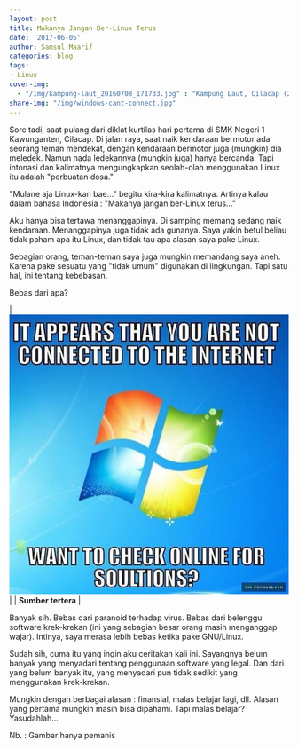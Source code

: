 ```yaml
---
layout: post
title: Makanya Jangan Ber-Linux Terus
date: '2017-06-05'
author: Samsul Maarif
categories: blog
tags:
- Linux
cover-img: 
  - "/img/kampung-laut_20160708_171733.jpg" : "Kampung Laut, Cilacap (2016)"
share-img: "/img/windows-cant-connect.jpg"
---
```


Sore tadi, saat pulang dari diklat kurtilas hari pertama di SMK Negeri 1 Kawunganten, Cilacap. Di jalan raya, saat naik kendaraan bermotor ada seorang teman mendekat, dengan kendaraan bermotor juga (mungkin) dia meledek. Namun nada ledekannya (mungkin juga) hanya bercanda. Tapi intonasi dan kalimatnya mengungkapkan seolah-olah menggunakan Linux itu adalah "perbuatan dosa." 

"Mulane aja Linux-kan bae..." begitu kira-kira kalimatnya. Artinya kalau dalam bahasa Indonesia : "Makanya jangan ber-Linux terus..." 

Aku hanya bisa tertawa menanggapinya. Di samping memang sedang naik kendaraan. Menanggapinya juga tidak ada gunanya. Saya yakin betul beliau tidak paham apa itu Linux, dan tidak tau apa alasan saya pake Linux. 

Sebagian orang, teman-teman saya juga mungkin memandang saya aneh. Karena pake sesuatu yang "tidak umum" digunakan di lingkungan. Tapi satu hal, ini tentang kebebasan. 

Bebas dari apa? 

|![](/img/windows-cant-connect.jpg)|
| **Sumber tertera** |

Banyak sih. Bebas dari paranoid terhadap virus. Bebas dari belenggu software krek-krekan (ini yang sebagian besar orang masih menganggap wajar). Intinya, saya merasa lebih bebas ketika pake GNU/Linux. 

Sudah sih, cuma itu yang ingin aku ceritakan kali ini. Sayangnya belum banyak yang menyadari tentang penggunaan software yang legal. Dan dari yang belum banyak itu, yang menyadari pun tidak sedikit yang menggunakan krek-krekan. 

Mungkin dengan berbagai alasan : finansial, malas belajar lagi, dll. Alasan yang pertama mungkin masih bisa dipahami. Tapi malas belajar? Yasudahlah... 

Nb. : Gambar hanya pemanis
